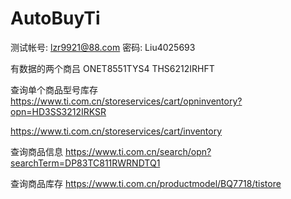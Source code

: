# AutoBuyTi

测试帐号: lzr9921@88.com
密码:  Liu4025693

有数据的两个商吕
ONET8551TYS4
THS6212IRHFT

查询单个商品型号库存
https://www.ti.com.cn/storeservices/cart/opninventory?opn=HD3SS3212IRKSR

https://www.ti.com.cn/storeservices/cart/inventory

查询商品信息
https://www.ti.com.cn/search/opn?searchTerm=DP83TC811RWRNDTQ1

查询商品库存
https://www.ti.com.cn/productmodel/BQ7718/tistore